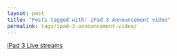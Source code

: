 ```yaml
---
layout: post
title: "Posts tagged with: iPad 3 Announcement video"
permalink: tags/ipad-3-announcement-video/
---
```

[iPad 3 Live streams](/2012/03/ipad-3-live-streams)
